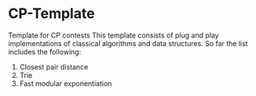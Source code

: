 # CP-Template
Template for CP contests 
This template consists of plug and play implementations of classical algorithms and data structures.
So far the list includes the following:
1) Closest pair distance 
2) Trie
3) Fast modular exponentiation
